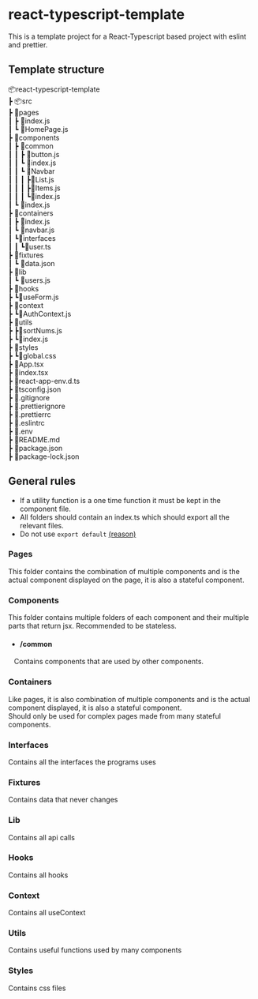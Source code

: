 # react-typescript-template
This is a template project for a React-Typescript based project with eslint and prettier. 

## Template structure 
📦react-typescript-template
<br /> 
┣ 📦src
<br /> 
  ┣ 📂pages
  <br /> 
  ┃ ┣ 📜index.js
  <br />
  ┃ ┗ 📜HomePage.js
  <br /> 
  ┣ 📂components
  <br />
  ┃ ┣ 📂common
  <br />
  ┃ ┃ ┣ 📜button.js
  <br />
  ┃ ┃ ┗ 📜index.js
  <br />
  ┃ ┃ ┗ 📂Navbar
  <br />
  ┃ ┃ ┃ ┣📜List.js
  <br />
  ┃ ┃ ┃ ┣📜Items.js
  <br />
  ┃ ┃ ┃ ┗📜index.js
  <br />
  ┃ ┗ 📜index.js
  <br />
  ┣ 📂containers
  <br />
  ┃ ┣ 📜index.js
  <br />
  ┃ ┗ 📜navbar.js
  <br />
  ┃ ┗📂interfaces
  <br />
  ┃  ┃ ┗📜user.ts
  <br />
  ┣ 📂fixtures
  <br />
  ┃ ┗ 📜data.json
  <br />
  ┣ 📂lib
  <br />
  ┃ ┗ 📜users.js
  <br />
  ┣ 📂hooks
  <br />
  ┣ ┗📜useForm.js
  <br />
  ┣ 📂context
  <br />
  ┣ ┗📜AuthContext.js
  <br />
  ┣ 📂utils
  <br />
  ┣ ┣📜sortNums.js
  <br />
  ┣ ┗📜index.js
  <br />
  ┣ 📂styles
  <br />
  ┣ ┗📜global.css
  <br />
  ┣ 📜App.tsx
  <br />
  ┣ 📜index.tsx
  <br />
  ┣ 📜react-app-env.d.ts
  <br />
 ┣ 📜tsconfig.json
 <br />
 ┣ 📜.gitignore
 <br />
 ┣ 📜.prettierignore
 <br />
 ┣ 📜.prettierrc
 <br />
 ┣ 📜.eslintrc
 <br />
 ┣ 📜.env 
 <br />
 ┣ 📜README.md
 <br />
 ┣ 📜package.json
 <br />
 ┣ 📜package-lock.json
 <br />
## General rules 
* If a utility function is a one time function it must be kept in the component file. <br />
* All folders should contain an index.ts which should export all the relevant files. <br />
* Do not use ```export default``` [(reason)](https://basarat.gitbook.io/typescript/main-1/defaultisbad)
### Pages 
This folder contains the combination of multiple components and is the actual component displayed on the page, it is also a stateful component.
### Components 
This folder contains multiple folders of each component and their multiple parts that return jsx.
Recommended to be stateless.
* #### /common
&nbsp;&nbsp;&nbsp;Contains components that are used by other components.
### Containers
Like pages, it is also combination of multiple components and is the actual component displayed, it is also a stateful component. <br />
Should only be used for complex pages made from many stateful components.
### Interfaces 
Contains all the interfaces the programs uses
### Fixtures
Contains data that never changes
### Lib
Contains all api calls
### Hooks 
Contains all hooks
### Context
Contains all useContext
### Utils
Contains useful functions used by many components
### Styles
Contains css files


